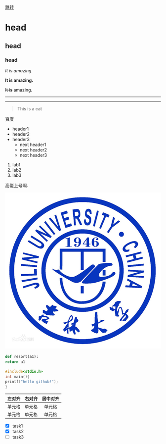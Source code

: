 [跳转](https://github.com/proletarians/demo1/blob/main/next.md)
# head
## head
### head
*It is amazing.*

**It is amazing.**

~~It is~~ amazing.

---
---

>This is a cat

[百度](http://www.baidu.com)

* header1
* header2
* header3
  * next header1
  * next header2
  * next header3
 
1. lab1
1. lab2
1. lab3   

<p>高佬上号啊.</p >

![努力奋斗](https://github.com/proletarians/demo1/blob/main/6a600c338744ebf8226d5703d4f9d72a6059a7e9.jpg)

```python
def resort(a1):
return a1
```

```c
#include<stdio.h>
int main(){
printf("hello github!");
}

```
| 左对齐 | 右对齐 | 居中对齐 |
| :-----| ----: | :----: |
| 单元格 | 单元格 | 单元格 |
| 单元格 | 单元格 | 单元格 |

* [x] task1
* [x] task2
* [ ] task3
